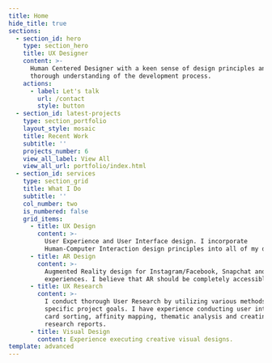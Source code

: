 ```yaml
---
title: Home
hide_title: true
sections:
  - section_id: hero
    type: section_hero
    title: UX Designer
    content: >-
      Human Centered Designer with a keen sense of design principles and
      thorough understanding of the development process.
    actions:
      - label: Let's talk
        url: /contact
        style: button
  - section_id: latest-projects
    type: section_portfolio
    layout_style: mosaic
    title: Recent Work
    subtitle: ''
    projects_number: 6
    view_all_label: View All
    view_all_url: portfolio/index.html
  - section_id: services
    type: section_grid
    title: What I Do
    subtitle: ''
    col_number: two
    is_numbered: false
    grid_items:
      - title: UX Design
        content: >-
          User Experience and User Interface design. I incorporate
          Human-Computer Interaction design principles into all of my designs.
      - title: AR Design
        content: >-
          Augmented Reality design for Instagram/Facebook, Snapchat and Web
          experiences. I believe that AR should be completely accessible.
      - title: UX Research
        content: >-
          I conduct thorough User Research by utilizing various methods based on
          specific project goals. I have experience conducting user interviews,
          card sorting, affinity mapping, thematic analysis and creating UX
          research reports.
      - title: Visual Design
        content: Experience executing creative visual designs.
template: advanced
---
```

